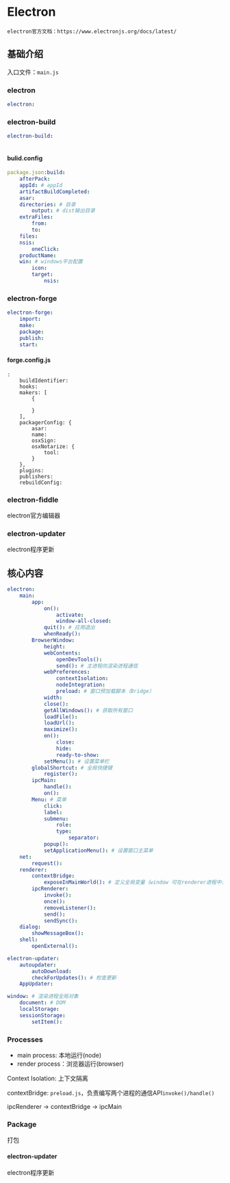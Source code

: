 # Electron

`electron官方文档：https://www.electronjs.org/docs/latest/`

## 基础介绍


入口文件：`main.js`







### electron

```yaml
electron:
```

### electron-build
```yaml
electron-build:
    
```

#### bulid.config
```yaml
package.json:build:
    afterPack:
    appId: # appId
    artifactBuildCompleted:
    asar:
    directories: # 目录
        output: # dist输出目录
    extraFiles:
        from:
        to:
    files:
    nsis:
        oneClick:
    productName:
    win: # windows平台配置
        icon:
        target: 
            nsis:
```




### electron-forge

```yaml
electron-forge:
    import:
    make:
    package:
    publish:
    start:
```

#### forge.config.js

```yaml:
:
    buildIdentifier:
    hooks:
    makers: [
        {

        }
    ],
    packagerConfig: {
        asar:
        name:
        osxSign:
        osxNotarize: {
            tool:
        }
    },
    plugins:
    publishers:
    rebuildConfig:
```


### electron-fiddle

electron官方编辑器



### electron-updater

electron程序更新





## 核心内容

```yaml
electron:
    main:
        app:
            on(): 
                activate:
                window-all-closed:
            quit(): # 应用退出
            whenReady():
        BrowserWindow: 
            height:
            webContents:
                openDevTools():
                send(): # 主进程向渲染进程通信
            webPreferences:
                contextIsolation:
                nodeIntegration:
                preload: # 窗口预加载脚本（Bridge）
            width:
            close():
            getAllWindows(): # 获取所有窗口
            loadFile():
            loadUrl():
            maximize():
            on():
                close:
                hide:
                ready-to-show:
            setMenu(): # 设置菜单栏
        globalShortcut: # 全局快捷键
            register():
        ipcMain:
            handle():
            on():
        Menu: # 菜单
            click:
            label:
            submenu:
                role:
                type:
                    separator:
            popup():
            setApplicationMenu(): # 设置窗口主菜单
    net:
        request():
    renderer:
        contextBridge:
            exposeInMainWorld(): # 定义全局变量（window 可在renderer进程中使用）
        ipcRenderer:
            invoke():
            once():
            removeListener():
            send():
            sendSync():
    dialog:
        showMessageBox():
    shell:
        openExternal():

electron-updater:
    autoupdater:
        autoDownload:
        checkForUpdates(): # 检查更新
    AppUpdater:

window: # 渲染进程全局对象
    document: # DOM
    localStorage:
    sessionStorage:
        setItem():
```



### Processes

- main process: 本地运行(node)
- render process：浏览器运行(browser)

Context Isolation: 上下文隔离

contextBridge: `preload.js`，负责编写两个进程的通信API`invoke()/handle()`

ipcRenderer -> contextBridge -> ipcMain






### Package

打包



#### electron-updater

electron程序更新



